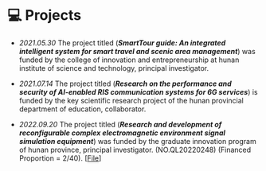 # 💻 Projects

- *2021.05.30* The project titled (**<i>SmartTour guide: An integrated intelligent system for smart travel and scenic area management</i>**) was funded by the college of innovation and entrepreneurship at hunan institute of science and technology, principal investigator.

- *2021.07.14* The project titled (**<i>Research on the performance and security of AI-enabled RIS communication systems for 6G services</i>**) is funded by the key scientific research project of the hunan provincial department of education, collaborator.

- *2022.09.20* The project titled (**<i>Research and development of reconfigurable complex electromagnetic environment signal simulation equipment</i>**) was funded by the graduate innovation program of hunan province, principal investigator.  (NO.QL20220248) (Financed Proportion = 2/40). [<a target="_blank" href="./images/Project_2022_1.pdf" >File</a>]